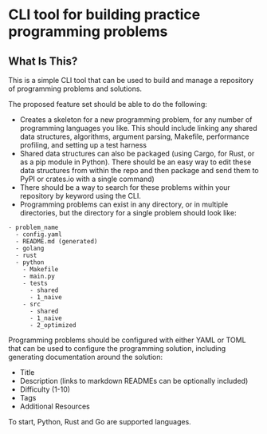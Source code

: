 CLI tool for building practice programming problems
==============================

What Is This?
-------------
This is a simple CLI tool that can be used to build and manage a repository of programming problems and solutions.

The proposed feature set should be able to do the following:

- Creates a skeleton for a new programming problem, for any number of programming languages you like.  This should include linking any shared data structures, algorithms, argument parsing, Makefile, performance profiling, and setting up a test harness
- Shared data structures can also be packaged (using Cargo, for Rust, or as a pip module in Python).  There should be an easy way to edit these data structures from within the repo and then package and send them to PyPI or crates.io with a single command)
- There should be a way to search for these problems within your repository by keyword using the CLI.
- Programming problems can exist in any directory, or in multiple directories, but the directory for a single problem should look like:

```
- problem_name
  - config.yaml
  - README.md (generated)
  - golang
  - rust
  - python
    - Makefile
    - main.py
    - tests
      - shared
      - 1_naive 
    - src
      - shared
      - 1_naive
      - 2_optimized
```

Programming problems should be configured with either YAML or TOML that can be used to configure the programming solution, including generating documentation around the solution:

- Title
- Description (links to markdown READMEs can be optionally included)
- Difficulty (1-10)
- Tags
- Additional Resources

To start, Python, Rust and Go are supported languages.
